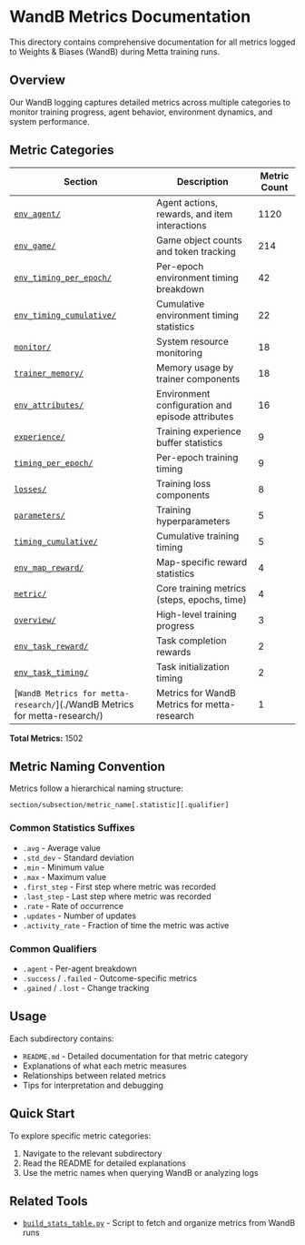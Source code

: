 # WandB Metrics Documentation

This directory contains comprehensive documentation for all metrics logged to Weights & Biases (WandB)
during Metta training runs.

## Overview

Our WandB logging captures detailed metrics across multiple categories to monitor training progress, agent
behavior, environment dynamics, and system performance.

## Metric Categories

| Section | Description | Metric Count |
|---------|-------------|--------------|
| [`env_agent/`](./env_agent/) | Agent actions, rewards, and item interactions | 1120 |
| [`env_game/`](./env_game/) | Game object counts and token tracking | 214 |
| [`env_timing_per_epoch/`](./env_timing_per_epoch/) | Per-epoch environment timing breakdown | 42 |
| [`env_timing_cumulative/`](./env_timing_cumulative/) | Cumulative environment timing statistics | 22 |
| [`monitor/`](./monitor/) | System resource monitoring | 18 |
| [`trainer_memory/`](./trainer_memory/) | Memory usage by trainer components | 18 |
| [`env_attributes/`](./env_attributes/) | Environment configuration and episode attributes | 16 |
| [`experience/`](./experience/) | Training experience buffer statistics | 9 |
| [`timing_per_epoch/`](./timing_per_epoch/) | Per-epoch training timing | 9 |
| [`losses/`](./losses/) | Training loss components | 8 |
| [`parameters/`](./parameters/) | Training hyperparameters | 5 |
| [`timing_cumulative/`](./timing_cumulative/) | Cumulative training timing | 5 |
| [`env_map_reward/`](./env_map_reward/) | Map-specific reward statistics | 4 |
| [`metric/`](./metric/) | Core training metrics (steps, epochs, time) | 4 |
| [`overview/`](./overview/) | High-level training progress | 3 |
| [`env_task_reward/`](./env_task_reward/) | Task completion rewards | 2 |
| [`env_task_timing/`](./env_task_timing/) | Task initialization timing | 2 |
| [`WandB Metrics for metta-research/`](./WandB Metrics for metta-research/) | Metrics for WandB Metrics for metta-research | 1 |

**Total Metrics:** 1502

## Metric Naming Convention

Metrics follow a hierarchical naming structure:
```
section/subsection/metric_name[.statistic][.qualifier]
```

### Common Statistics Suffixes
- `.avg` - Average value
- `.std_dev` - Standard deviation
- `.min` - Minimum value
- `.max` - Maximum value
- `.first_step` - First step where metric was recorded
- `.last_step` - Last step where metric was recorded
- `.rate` - Rate of occurrence
- `.updates` - Number of updates
- `.activity_rate` - Fraction of time the metric was active

### Common Qualifiers
- `.agent` - Per-agent breakdown
- `.success` / `.failed` - Outcome-specific metrics
- `.gained` / `.lost` - Change tracking

## Usage

Each subdirectory contains:
- `README.md` - Detailed documentation for that metric category
- Explanations of what each metric measures
- Relationships between related metrics
- Tips for interpretation and debugging

## Quick Start

To explore specific metric categories:
1. Navigate to the relevant subdirectory
2. Read the README for detailed explanations
3. Use the metric names when querying WandB or analyzing logs

## Related Tools

- [`build_stats_table.py`](../util/wandb/build_stats_table.py) - Script to fetch and organize metrics from WandB runs
